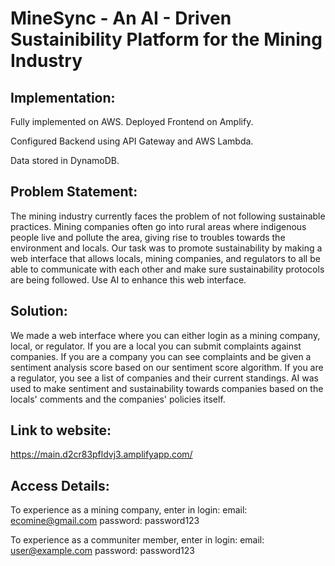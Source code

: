 # MineSync - An AI - Driven Sustainibility Platform for the Mining Industry

## Implementation:
Fully implemented on AWS. Deployed Frontend on Amplify.

Configured Backend using API Gateway and AWS Lambda.

Data stored in DynamoDB.

## Problem Statement:
The mining industry currently faces the problem of not following sustainable practices. Mining companies often go into rural areas where indigenous people live and pollute the area, giving rise to troubles towards the environment and locals. Our task was to promote sustainability by making a web interface that allows locals, mining companies, and regulators to all be able to communicate with each other and make sure sustainability protocols are being followed. Use AI to enhance this web interface.

## Solution:
We made a web interface where you can either login as a mining company, local, or regulator. If you are a local you can submit complaints against companies. If you are a company you can see complaints and be given a sentiment analysis score based on our sentiment score algorithm. If you are a regulator, you see a list of companies and their current standings. AI was used to make sentiment and sustainability towards companies based on the locals' comments and the companies' policies itself.

## Link to website:

https://main.d2cr83pfldvj3.amplifyapp.com/

## Access Details:
To experience as a mining company, enter in login:
email: ecomine@gmail.com
password: password123

To experience as a communiter member, enter in login:
email: user@example.com
password: password123
